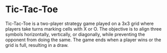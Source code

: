 # Tic-Tac-Toe
Tic-Tac-Toe is a two-player strategy game played on a 3x3 grid where players take turns marking cells with X or O. The objective is to align three symbols horizontally, vertically, or diagonally, while preventing the opponent from doing the same. The game ends when a player wins or the grid is full, resulting in a draw.
